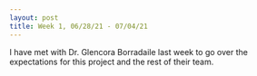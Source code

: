 ```yaml
---
layout: post
title: Week 1, 06/28/21 - 07/04/21
---
```


I have met with Dr. Glencora Borradaile last week to go over the expectations for this project and the rest of their team. 
